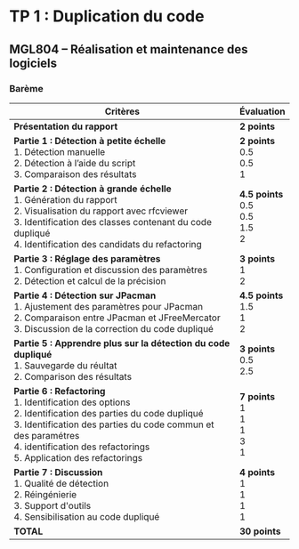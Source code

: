 # TP 1 : Duplication du code
## MGL804 – Réalisation et maintenance des logiciels
### Barème

| Critères                                                                                                                                                                                                                                                                              | Évaluation                                       |
|---------------------------------------------------------------------------------------------------------------------------------------------------------------------------------------------------------------------------------------------------------------------------------------|--------------------------------------------------|
| **Présentation du rapport**                                                                                                                                                                                                                                                           | **2 points**                                     |
| **Partie 1 : Détection à petite échelle** <br> 1. Détection manuelle <br> 2. Détection à l’aide du script <br> 3. Comparaison des résultats                                                                                                                                           | **2 points** <br> 0.5 <br> 0.5  <br> 1           |
| **Partie 2 : Détection à grande échelle** <br> 1. Génération du rapport <br> 2. Visualisation du rapport avec rfcviewer <br> 3. Identification des classes contenant du code dupliqué<br> 4. Identification des candidats du refactoring                                              | **4.5 points** <br> 0.5 <br> 0.5 <br> 1.5 <br> 2 |
| **Partie 3 : Réglage des paramètres** <br> 1. Configuration et discussion des paramètres <br> 2. Détection et calcul de la précision                                                                                                                                                  | **3 points** <br> 1 <br> 2                       |
| **Partie 4 : Détection sur JPacman** <br> 1. Ajustement des paramètres pour JPacman <br> 2. Comparaison entre JPacman et JFreeMercator <br> 3. Discussion de la correction du code dupliqué                                                                                           | **4.5 points** <br> 1.5 <br> 1 <br> 2            |
| **Partie 5 : Apprendre plus sur la détection du code dupliqué** <br> 1. Sauvegarde du réultat <br> 2. Comparison des résultats                                                                                                                                                        | **3 points** <br> 0.5 <br> 2.5 <br>              |
| **Partie 6 : Refactoring** <br> 1. Identification des options <br> 2. Identification des parties du code dupliqué <br> 3. Identification des parties du code commun et des paramétres <br> 4. identification des refactorings  <br> 5. Application des refactorings | **7 points** <br> 1 <br> 1 <br> 1 <br> 3  <br> 1 |
| **Partie 7 : Discussion** <br> 1. Qualité de détection <br> 2. Réingénierie <br> 3. Support d'outils <br> 4. Sensibilisation au code dupliqué                                                                                                                                         | **4 points** <br> 1 <br> 1 <br> 1 <br> 1         |
| **TOTAL**                                                                                                                                                                                                                                                                             | **30 points**                                    |

